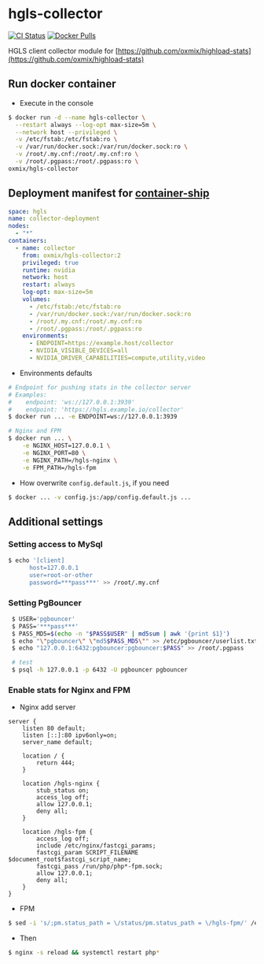 # hgls-collector
[![CI Status](https://github.com/oxmix/hgls-collector/workflows/Build%20and%20publish/badge.svg)](https://github.com/oxmix/hgls-collector/actions/workflows/hub-docker.yaml)
[![Docker Pulls](https://img.shields.io/docker/pulls/oxmix/hgls-collector.svg?logo=docker)](https://hub.docker.com/r/oxmix/hgls-collector)

HGLS client collector module for [https://github.com/oxmix/highload-stats](https://github.com/oxmix/highload-stats)

## Run docker container
* Execute in the console
```bash
$ docker run -d --name hgls-collector \
  --restart always --log-opt max-size=5m \
  --network host --privileged \
  -v /etc/fstab:/etc/fstab:ro \
  -v /var/run/docker.sock:/var/run/docker.sock:ro \
  -v /root/.my.cnf:/root/.my.cnf:ro \
  -v /root/.pgpass:/root/.pgpass:ro \
oxmix/hgls-collector
```

## Deployment manifest for [container-ship](https://github.com/oxmix/container-ship)
```yaml
space: hgls
name: collector-deployment
nodes:
  - "*"
containers:
  - name: collector
    from: oxmix/hgls-collector:2
    privileged: true
    runtime: nvidia
    network: host
    restart: always
    log-opt: max-size=5m
    volumes:
      - /etc/fstab:/etc/fstab:ro
      - /var/run/docker.sock:/var/run/docker.sock:ro
      - /root/.my.cnf:/root/.my.cnf:ro
      - /root/.pgpass:/root/.pgpass:ro
    environments:
      - ENDPOINT=https://example.host/collector
      - NVIDIA_VISIBLE_DEVICES=all
      - NVIDIA_DRIVER_CAPABILITIES=compute,utility,video
```

* Environments defaults
```bash
# Endpoint for pushing stats in the collector server
# Examples:
#    endpoint: 'ws://127.0.0.1:3939'
#    endpoint: 'https://hgls.example.io/collector'
$ docker run ... -e ENDPOINT=ws://127.0.0.1:3939

# Nginx and FPM
$ docker run ... \
    -e NGINX_HOST=127.0.0.1 \
    -e NGINX_PORT=80 \
    -e NGINX_PATH=/hgls-nginx \
    -e FPM_PATH=/hgls-fpm
```

* How overwrite `config.default.js`, if you need
```bash
$ docker ... -v config.js:/app/config.default.js ...
```

## Additional settings

### Setting access to MySql
```bash
$ echo '[client]
      host=127.0.0.1
      user=root-or-other
      password=***pass***' >> /root/.my.cnf
```

### Setting PgBouncer
```bash
 $ USER='pgbouncer'
 $ PASS='***pass***'
 $ PASS_MD5=$(echo -n "$PASS$USER" | md5sum | awk '{print $1}')
 $ echo "\"pgbouncer\" \"md5$PASS_MD5\"" >> /etc/pgbouncer/userlist.txt && systemctl restart pgbouncer
 $ echo "127.0.0.1:6432:pgbouncer:pgbouncer:$PASS" >> /root/.pgpass

 # test
 $ psql -h 127.0.0.1 -p 6432 -U pgbouncer pgbouncer
```

### Enable stats for Nginx and FPM
* Nginx add server
```nginx
server {
    listen 80 default;
    listen [::]:80 ipv6only=on;
    server_name default;

    location / {
        return 444;
    }

    location /hgls-nginx {
        stub_status on;
        access_log off;
        allow 127.0.0.1;
        deny all;
    }

    location /hgls-fpm {
        access_log off;
        include /etc/nginx/fastcgi_params;
        fastcgi_param SCRIPT_FILENAME $document_root$fastcgi_script_name;
        fastcgi_pass /run/php/php*-fpm.sock;
        allow 127.0.0.1;
        deny all;
    }
}
```
* FPM
```bash
$ sed -i 's/;pm.status_path = \/status/pm.status_path = \/hgls-fpm/' /etc/php/*/fpm/pool.d/www.conf
```
* Then
```bash
$ nginx -s reload && systemctl restart php*
```